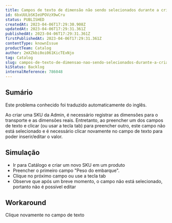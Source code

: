 ```yaml
---
title: Campos de texto de dimensão não sendo selecionados durante a criação da SKU
id: 6bxUULbSKIeUPOVzX9wCru
status: PUBLISHED
createdAt: 2023-04-06T17:29:30.908Z
updatedAt: 2023-04-06T17:29:31.361Z
publishedAt: 2023-04-06T17:29:31.361Z
firstPublishedAt: 2023-04-06T17:29:31.361Z
contentType: knownIssue
productTeam: Catalog
author: 2mXZkbi0oi061KicTExNjo
tag: Catalog
slug: campos-de-texto-de-dimensao-nao-sendo-selecionados-durante-a-criacao-da-sku
kiStatus: Backlog
internalReference: 786048
---
```


## Sumário

<div class="alert alert-info">
  <p>Este problema conhecido foi traduzido automaticamente do inglês.</p>
</div>


Ao criar uma SKU da Admin, é necessário registrar as dimensões para o transporte e as dimensões reais. Entretanto, ao preencher um dos campos de texto e clicar (ou usar a tecla tab) para preencher outro, este campo não está selecionado e é necessário clicar novamente no campo de texto para poder inserir/editar o valor.


##

## Simulação



- Ir para Catálogo e criar um novo SKU em um produto
- Preencher o primeiro campo "Peso do embarque".
- Clique no próximo campo ou use a tecla tab
- Observe que após um breve momento, o campo não está selecionado, portanto não é possível editar


##

## Workaround


Clique novamente no campo de texto




